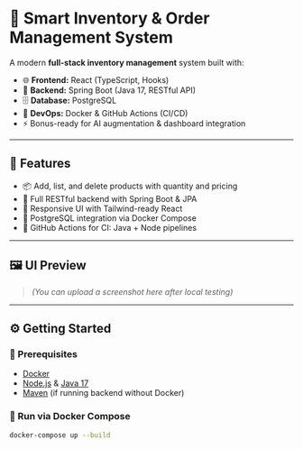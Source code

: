 # 🧠 Smart Inventory & Order Management System

A modern **full-stack inventory management** system built with:

- 🌐 **Frontend:** React (TypeScript, Hooks)
- 🔧 **Backend:** Spring Boot (Java 17, RESTful API)
- 🗄️ **Database:** PostgreSQL
- 🐳 **DevOps:** Docker & GitHub Actions (CI/CD)
- ⚡ Bonus-ready for AI augmentation & dashboard integration

---

## 🚀 Features

- 📦 Add, list, and delete products with quantity and pricing
- 🧩 Full RESTful backend with Spring Boot & JPA
- 🎨 Responsive UI with Tailwind-ready React
- 🐘 PostgreSQL integration via Docker Compose
- 🔄 GitHub Actions for CI: Java + Node pipelines

---

## 🖼️ UI Preview

> _(You can upload a screenshot here after local testing)_

---

## ⚙️ Getting Started

### 🐳 Prerequisites

- [Docker](https://www.docker.com/)
- [Node.js](https://nodejs.org/) & [Java 17](https://adoptium.net/)
- [Maven](https://maven.apache.org/) (if running backend without Docker)

### 🚀 Run via Docker Compose

```bash
docker-compose up --build
